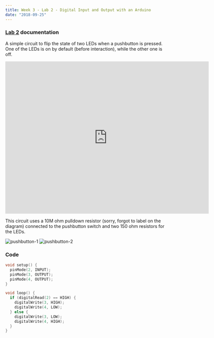 ```yaml
---
title: Week 3 - Lab 2 - Digital Input and Output with an Arduino
date: "2018-09-25"
---
```


### [Lab 2](https://itp.nyu.edu/physcomp/labs/labs-arduino-digital-and-analog/digital-input-and-output-with-an-arduino/) documentation

A simple circuit to flip the state of two LEDs when a pushbutton is pressed. One of the LEDs is on by default (before interaction), while the other one is off.

<iframe src="https://player.vimeo.com/video/291971060" width="640" height="480" frameborder="0" webkitallowfullscreen mozallowfullscreen allowfullscreen></iframe>

This circuit uses a 10M ohm pulldown resistor (sorry, forgot to label on the diagram) connected to the pushbutton switch and two 150 ohm resistors for the LEDs.

![pushbutton-1](week-3-pushbutton-1.jpg)
![pushbutton-2](week-3-pushbutton-2.jpg)

### Code

```c
void setup() {
  pinMode(2, INPUT);
  pinMode(3, OUTPUT);
  pinMode(4, OUTPUT);
}

void loop() {
  if (digitalRead(2) == HIGH) {
    digitalWrite(3, HIGH);
    digitalWrite(4, LOW);
  } else {
    digitalWrite(3, LOW);
    digitalWrite(4, HIGH);
  }
}
```
